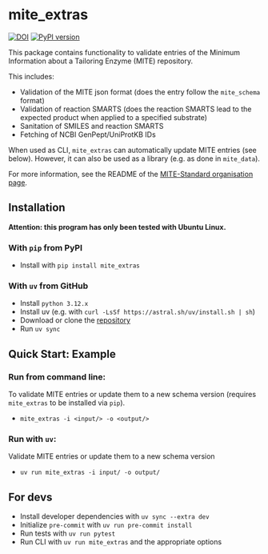 mite_extras
==========

[![DOI](https://zenodo.org/badge/804997522.svg)](https://doi.org/10.5281/zenodo.13941745) [![PyPI version](https://badge.fury.io/py/mite-extras.svg)](https://badge.fury.io/py/mite-extras)

This package contains functionality to validate entries of the Minimum Information about a Tailoring Enzyme (MITE) repository.

This includes:

- Validation of the MITE json format (does the entry follow the `mite_schema` format)
- Validation of reaction SMARTS (does the reaction SMARTS lead to the expected product when applied to a specified substrate)
- Sanitation of SMILES and reaction SMARTS
- Fetching of NCBI GenPept/UniProtKB IDs

When used as CLI, `mite_extras` can automatically update MITE entries (see below). However, it can also be used as a library (e.g. as done in `mite_data`).

For more information, see the README of the [MITE-Standard organisation page](https://github.com/mite-standard).

## Installation

**Attention: this program has only been tested with Ubuntu Linux.**

### With `pip` from PyPI

- Install with `pip install mite_extras`

### With `uv` from GitHub

- Install `python 3.12.x`
- Install uv (e.g. with `curl -LsSf https://astral.sh/uv/install.sh | sh`)
- Download or clone the [repository](https://github.com/mmzdouc/mite_extras)
- Run `uv sync`

## Quick Start: Example

### Run from command line:

To validate MITE entries or update them to a new schema version (requires `mite_extras` to be installed via `pip`).

- `mite_extras -i <input/> -o <output/>`

### Run with `uv`:

Validate MITE entries or update them to a new schema version

- `uv run mite_extras -i input/ -o output/`

## For devs

- Install developer dependencies with `uv sync --extra dev`
- Initialize `pre-commit` with `uv run pre-commit install`
- Run tests with `uv run pytest`
- Run CLI with `uv run mite_extras` and the appropriate options
